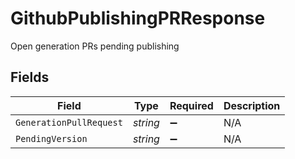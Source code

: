 # GithubPublishingPRResponse

Open generation PRs pending publishing


## Fields

| Field                   | Type                    | Required                | Description             |
| ----------------------- | ----------------------- | ----------------------- | ----------------------- |
| `GenerationPullRequest` | *string*                | :heavy_minus_sign:      | N/A                     |
| `PendingVersion`        | *string*                | :heavy_minus_sign:      | N/A                     |